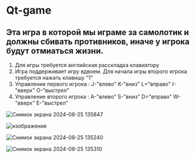 # Qt-game

## Эта игра в которой мы играме за самолотик и должны сбивать противников, иначе у игрока будут отмиаться жизни.

1. Для игры требуется английская расскладка клавиатору
2. Игра поддерживает игру вдвоем. Для начала игры второго игрока требуется нажать клавишу "1"
3. Управление первого игрока : J-"влево" K-"вниз" L="вправо" I-"вверх" O-"выстрел"
4. Управление второго игрока : A-"влево" S-"вниз" D="вправо" W-"вверх" E-"выстрел"

![Снимок экрана 2024-08-25 135847](https://github.com/user-attachments/assets/452c1315-6fc3-414a-893e-990426e0d130)

![изображение](https://github.com/user-attachments/assets/b85f04bf-f139-4af2-b83c-d48ed1bf6b75)

![Снимок экрана 2024-08-25 135240](https://github.com/user-attachments/assets/bc0736da-b897-4051-aed4-b6c3adfd520f)

![Снимок экрана 2024-08-25 135310](https://github.com/user-attachments/assets/452b1cf9-aef1-4f89-b326-f30d64fa57ad)
